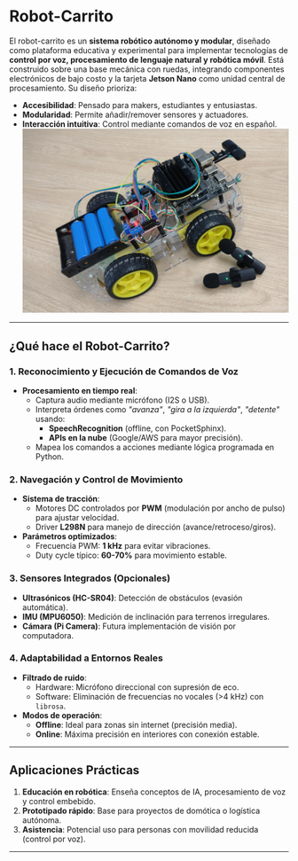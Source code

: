 # Robot-Carrito  
El robot-carrito es un **sistema robótico autónomo y modular**, diseñado como plataforma educativa y experimental para implementar tecnologías de **control por voz, procesamiento de lenguaje natural y robótica móvil**. Está construido sobre una base mecánica con ruedas, integrando componentes electrónicos de bajo costo y la tarjeta **Jetson Nano** como unidad central de procesamiento. Su diseño prioriza:  
- **Accesibilidad**: Pensado para makers, estudiantes y entusiastas.  
- **Modularidad**: Permite añadir/remover sensores y actuadores.  
- **Interacción intuitiva**: Control mediante comandos de voz en español.  
![Imagen del Carrito](Carrito.jpeg)
---

## **¿Qué hace el Robot-Carrito?**  

### **1. Reconocimiento y Ejecución de Comandos de Voz**  
- **Procesamiento en tiempo real**:  
  - Captura audio mediante micrófono (I2S o USB).  
  - Interpreta órdenes como *"avanza"*, *"gira a la izquierda"*, *"detente"* usando:  
    - **SpeechRecognition** (offline, con PocketSphinx).  
    - **APIs en la nube** (Google/AWS para mayor precisión).  
  - Mapea los comandos a acciones mediante lógica programada en Python.  

### **2. Navegación y Control de Movimiento**  
- **Sistema de tracción**:  
  - Motores DC controlados por **PWM** (modulación por ancho de pulso) para ajustar velocidad.  
  - Driver **L298N** para manejo de dirección (avance/retroceso/giros).  
- **Parámetros optimizados**:  
  - Frecuencia PWM: **1 kHz** para evitar vibraciones.  
  - Duty cycle típico: **60-70%** para movimiento estable.  

### **3. Sensores Integrados (Opcionales)**  
- **Ultrasónicos (HC-SR04)**: Detección de obstáculos (evasión automática).  
- **IMU (MPU6050)**: Medición de inclinación para terrenos irregulares.  
- **Cámara (Pi Camera)**: Futura implementación de visión por computadora.  

### **4. Adaptabilidad a Entornos Reales**  
- **Filtrado de ruido**:  
  - Hardware: Micrófono direccional con supresión de eco.  
  - Software: Eliminación de frecuencias no vocales (>4 kHz) con `librosa`.  
- **Modos de operación**:  
  - **Offline**: Ideal para zonas sin internet (precisión media).  
  - **Online**: Máxima precisión en interiores con conexión estable.  

---

## **Aplicaciones Prácticas**  
1. **Educación en robótica**: Enseña conceptos de IA, procesamiento de voz y control embebido.  
2. **Prototipado rápido**: Base para proyectos de domótica o logística autónoma.  
3. **Asistencia**: Potencial uso para personas con movilidad reducida (control por voz).  

---
